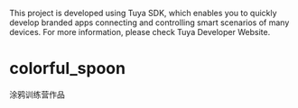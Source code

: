 This project is developed using Tuya SDK, which enables you to quickly develop branded apps connecting and controlling smart scenarios of many devices. For more information, please check Tuya Developer Website.
# colorful_spoon
涂鸦训练营作品

